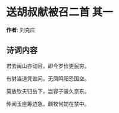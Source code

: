 # 送胡叔献被召二首  其一

**作者**: 刘克庄

## 诗词内容

君去闽山亦动容，即今岁俭更民穷。

有豺当道凭谁问，无凤鸣阳恐国空。

莫放钦夫归岳下，岂容子骏久京东。

传闻玉座筹边急，颇牧何妨在禁中。

